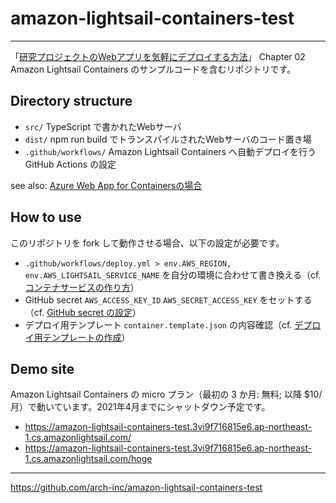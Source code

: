 
# amazon-lightsail-containers-test
---

「[研究プロジェクトのWebアプリを気軽にデプロイする方法](https://zenn.dev/junkato/books/how-to-deploy-research-web-apps)」 Chapter 02 Amazon Lightsail Containers のサンプルコードを含むリポジトリです。

## Directory structure

- `src/` TypeScript で書かれたWebサーバ
- `dist/` npm run build でトランスパイルされたWebサーバのコード置き場
- `.github/workflows/` Amazon Lightsail Containers へ自動デプロイを行う GitHub Actions の設定

see also: [Azure Web App for Containersの場合](https://github.com/arch-inc/azure-web-app-for-containers-test)

## How to use

このリポジトリを fork して動作させる場合、以下の設定が必要です。

- `.github/workflows/deploy.yml > env.AWS_REGION, env.AWS_LIGHTSAIL_SERVICE_NAME` を自分の環境に合わせて書き換える（cf. [コンテナサービスの作り方](https://zenn.dev/junkato/books/how-to-deploy-research-web-apps/viewer/amazon-lightsail-containers#%E3%82%B3%E3%83%B3%E3%83%86%E3%83%8A%E3%82%B5%E3%83%BC%E3%83%93%E3%82%B9%E3%81%AE%E4%BD%9C%E6%88%90)）
- GitHub secret `AWS_ACCESS_KEY_ID` `AWS_SECRET_ACCESS_KEY` をセットする（cf. [GitHub secret の設定](https://zenn.dev/junkato/books/how-to-deploy-research-web-apps/viewer/amazon-lightsail-containers#github-secret-%E3%81%AE%E8%A8%AD%E5%AE%9A)）
- デプロイ用テンプレート `container.template.json` の内容確認（cf. [デプロイ用テンプレートの作成](%E3%83%87%E3%83%97%E3%83%AD%E3%82%A4%E7%94%A8%E3%83%86%E3%83%B3%E3%83%97%E3%83%AC%E3%83%BC%E3%83%88%E3%81%AE%E4%BD%9C%E6%88%90)）

## Demo site

Amazon Lightsail Containers の micro プラン（最初の 3 か月: 無料; 以降 $10/月）で動いています。2021年4月までにシャットダウン予定です。

- https://amazon-lightsail-containers-test.3vi9f716815e6.ap-northeast-1.cs.amazonlightsail.com/
- https://amazon-lightsail-containers-test.3vi9f716815e6.ap-northeast-1.cs.amazonlightsail.com/hoge

---
https://github.com/arch-inc/amazon-lightsail-containers-test

